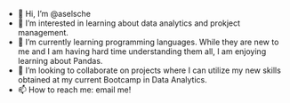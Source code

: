 - 👋 Hi, I’m @aselsche
- 👀 I’m interested in learning about data analytics and prokject management.
- 🌱 I’m currently learning programming languages. While they are new to me and I am having hard time understanding them all, I am enjoying learning about Pandas.
- 💞️ I’m looking to collaborate on projects where I can utilize my new skills obtained at my current Bootcamp in Data Analytics.
- 📫 How to reach me: email me!

<!---
aselsche/aselsche is a ✨ special ✨ repository because its `README.md` (this file) appears on your GitHub profile.
You can click the Preview link to take a look at your changes.
--->
